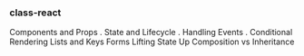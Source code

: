 ### class-react

Components and Props .
State and Lifecycle .
Handling Events .
Conditional Rendering
Lists and Keys
Forms
Lifting State Up
Composition vs Inheritance
